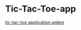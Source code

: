 # Tic-Tac-Toe-app

[tic-tac-toe application.webm](https://user-images.githubusercontent.com/94534918/205070752-53c130df-db08-4c92-acf6-2897af59b8d4.webm)
